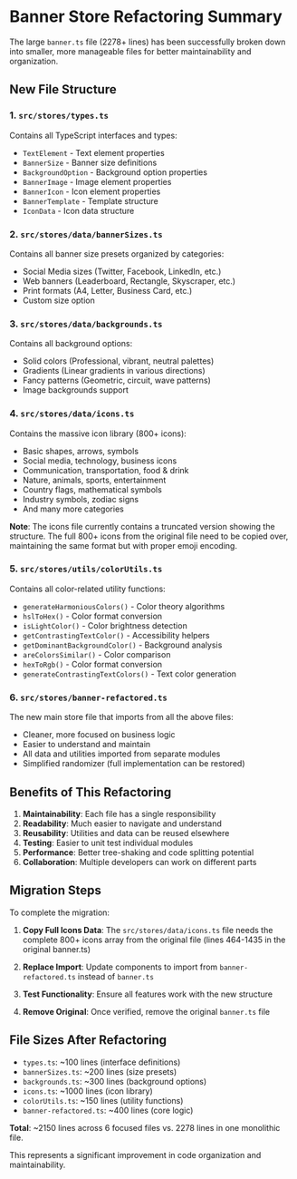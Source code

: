 # Banner Store Refactoring Summary

The large `banner.ts` file (2278+ lines) has been successfully broken down into smaller, more manageable files for better maintainability and organization.

## New File Structure

### 1. `src/stores/types.ts`

Contains all TypeScript interfaces and types:

- `TextElement` - Text element properties
- `BannerSize` - Banner size definitions
- `BackgroundOption` - Background option properties
- `BannerImage` - Image element properties
- `BannerIcon` - Icon element properties
- `BannerTemplate` - Template structure
- `IconData` - Icon data structure

### 2. `src/stores/data/bannerSizes.ts`

Contains all banner size presets organized by categories:

- Social Media sizes (Twitter, Facebook, LinkedIn, etc.)
- Web banners (Leaderboard, Rectangle, Skyscraper, etc.)
- Print formats (A4, Letter, Business Card, etc.)
- Custom size option

### 3. `src/stores/data/backgrounds.ts`

Contains all background options:

- Solid colors (Professional, vibrant, neutral palettes)
- Gradients (Linear gradients in various directions)
- Fancy patterns (Geometric, circuit, wave patterns)
- Image backgrounds support

### 4. `src/stores/data/icons.ts`

Contains the massive icon library (800+ icons):

- Basic shapes, arrows, symbols
- Social media, technology, business icons
- Communication, transportation, food & drink
- Nature, animals, sports, entertainment
- Country flags, mathematical symbols
- Industry symbols, zodiac signs
- And many more categories

**Note**: The icons file currently contains a truncated version showing the structure. The full 800+ icons from the original file need to be copied over, maintaining the same format but with proper emoji encoding.

### 5. `src/stores/utils/colorUtils.ts`

Contains all color-related utility functions:

- `generateHarmoniousColors()` - Color theory algorithms
- `hslToHex()` - Color format conversion
- `isLightColor()` - Color brightness detection
- `getContrastingTextColor()` - Accessibility helpers
- `getDominantBackgroundColor()` - Background analysis
- `areColorsSimilar()` - Color comparison
- `hexToRgb()` - Color format conversion
- `generateContrastingTextColors()` - Text color generation

### 6. `src/stores/banner-refactored.ts`

The new main store file that imports from all the above files:

- Cleaner, more focused on business logic
- Easier to understand and maintain
- All data and utilities imported from separate modules
- Simplified randomizer (full implementation can be restored)

## Benefits of This Refactoring

1. **Maintainability**: Each file has a single responsibility
2. **Readability**: Much easier to navigate and understand
3. **Reusability**: Utilities and data can be reused elsewhere
4. **Testing**: Easier to unit test individual modules
5. **Performance**: Better tree-shaking and code splitting potential
6. **Collaboration**: Multiple developers can work on different parts

## Migration Steps

To complete the migration:

1. **Copy Full Icons Data**: The `src/stores/data/icons.ts` file needs the complete 800+ icons array from the original file (lines 464-1435 in the original banner.ts)

2. **Replace Import**: Update components to import from `banner-refactored.ts` instead of `banner.ts`

3. **Test Functionality**: Ensure all features work with the new structure

4. **Remove Original**: Once verified, remove the original `banner.ts` file

## File Sizes After Refactoring

- `types.ts`: ~100 lines (interface definitions)
- `bannerSizes.ts`: ~200 lines (size presets)
- `backgrounds.ts`: ~300 lines (background options)
- `icons.ts`: ~1000 lines (icon library)
- `colorUtils.ts`: ~150 lines (utility functions)
- `banner-refactored.ts`: ~400 lines (core logic)

**Total**: ~2150 lines across 6 focused files vs. 2278 lines in one monolithic file.

This represents a significant improvement in code organization and maintainability.
